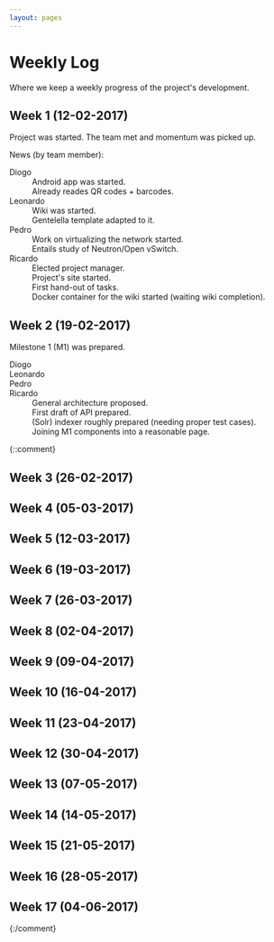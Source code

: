 ```yaml
---
layout: pages
---
```


# Weekly Log

Where we keep a weekly progress of the project's development.

## Week  1 (12-02-2017)

Project was started. The team met and momentum was picked up.

News (by team member):
<dl>
<dt>Diogo</dt>
    <dd>Android app was started.</dd>
    <dd>Already reades QR codes + barcodes.</dd>
<dt>Leonardo</dt>
    <dd>Wiki was started.</dd>
    <dd>Gentelella template adapted to it.</dd>
<dt>Pedro</dt>
    <dd>Work on virtualizing the network started.</dd>
    <dd>Entails study of Neutron/Open vSwitch.</dd>
<dt>Ricardo</dt>
    <dd>Elected project manager.</dd>
    <dd>Project's site started.</dd>
    <dd>First hand-out of tasks.</dd>
    <dd>Docker container for the wiki started (waiting wiki completion).</dd>
</dl>

## Week  2 (19-02-2017)

Milestone 1 (M1) was prepared.

<dl>
<dt>Diogo</dt>
<dt>Leonardo</dt>
<dt>Pedro</dt>
<dt>Ricardo</dt>
    <dd>General architecture proposed.</dd>
    <dd>First draft of API prepared.</dd>
    <dd>(Solr) indexer roughly prepared (needing proper test cases).</dd>
    <dd>Joining M1 components into a reasonable page.</dd>
</dl>

{::comment}
## Week  3 (26-02-2017)
## Week  4 (05-03-2017)
## Week  5 (12-03-2017)
## Week  6 (19-03-2017)
## Week  7 (26-03-2017)
## Week  8 (02-04-2017)
## Week  9 (09-04-2017)
## Week 10 (16-04-2017)
## Week 11 (23-04-2017)
## Week 12 (30-04-2017)
## Week 13 (07-05-2017)
## Week 14 (14-05-2017)
## Week 15 (21-05-2017)
## Week 16 (28-05-2017)
## Week 17 (04-06-2017)
{:/comment}
